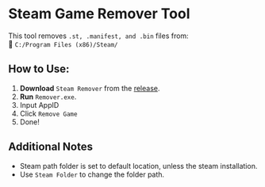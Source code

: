 # **Steam Game Remover Tool**  
This tool removes `.st, .manifest, and .bin` files from:  
📂 `C:/Program Files (x86)/Steam/`

## **How to Use:**  

1. **Download** `Steam Remover` from the [release](https://github.com/xacgbeta/Steam-Remover/releases/tag/main).  
2. **Run** `Remover.exe`.
3. Input AppID
4. Click `Remove Game` 
5. Done!

## Additional Notes
- Steam path folder is set to default location, unless the steam installation.
- Use `Steam Folder` to change the folder path.
